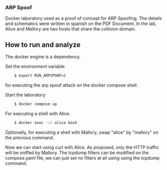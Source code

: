 ### ARP Spoof
Docker laboratory used as a proof of concept for ARP Spoofing. The details and
schematics were written in spanish on the PDF Document. In the lab, Alice and Mallory 
are two hosts that share the collision domain.

## How to run and analyze
The docker engine is a dependency.

Set the environment variable
```sh
    $ export RUN_ARPSPOOF=1
```
for executing the arp spoof attack on the docker compose shell.

Start the laboratory
```sh
    $ docker compose up
```

For executing a shell with Alice.
```sh
    $ docker exec -it alice bash
```

Optionally, for executing a shell with Mallory, swap "alice" by "mallory" on the previous
command.

Now we can start using curl with Alice. As proposed, only the HTTP traffic will be
sniffed by Mallory. The tcpdump filters can be modified on the compose.yaml file, we can just
set no filters at all using using the tcpdump command.
